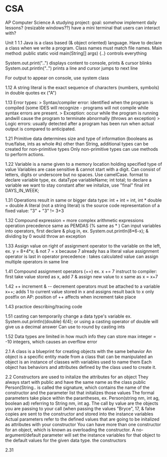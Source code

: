 # CSA
AP Computer Science A studying project:
goal: somehow implement daily lessons? (resizable windows??)
      have a mini terminal that users can interact with?


Unit 1
  1.1
    Java is a class based (& object oriented) language.
    Have to declare a class when we write a program.
    Class names must match file names.
    Main method: public static void main(String[] args) {..} controls everything
  
  System.out.print("..") displays content to console, prints & cursor blinks
  System.out.println("..") prints a line and cursor jumps to next line
  
  For output to appear on console, use system class

  1.12
    A string literal is the exact sequence of characters (numbers, symbols) in double quotes
    ex ("A")

  1.13
    Error types:
      > Syntax/compiler error: identified when the program is compiled (some IDES
        will recognize - programs will not compile while syntax errors are present.
      > Exception: occur while the program is running andwill cause the program to
        terminate abnormally (throws an exception)
      > Logic errors: usually detected after a program has been run when actual output
        is compared to anticipated.
  
  1.21
    Primitive data determines size and type of information (booleans as true/false,
    ints as whole #s)
    other than String, additional types can be created for non-primitive types
    Only non-primitive types can use methods to perform actions.

  1.22
    Variable is a name given to a memory location holding specified type of value
    Variables are case sensitive & cannot start with a digit. Can consist of letters,
    digits or underscore but no spaces. Use camelCase.
    format to declare variable type, ex.
    dataType variableName;
    int total;
    to declare a variable we want to stay constant after we initalize, use "final"
    final int DAYS_IN_WEEK;

  1.31
    Operations result in same or bigger data type: int + int = int, int * double = double
    A literal (not a string literal) is the source code representation of a fixed value:
    "3" + "3" != 3+3
  
  1.32
    Compound expression = more complex arithmetic expressions
    operation precedence same as PEMDAS (% same as * )
    Can input variables into operators, first declare & plug in, ex.
    System.out.println(8*6-x);
    & dividing by 0 would throw an exception

  1.33
    Assign value on right of assignment operator to the variable on the left, ex.
    y = 8+4*x;
    & not
    7 = x
    because 7 already has a literal value
    assignment operator is last in operator precedence : takes calculated value
    can assign multiple operators in same line


  1.41
    Compound assignment operators (+=) ex.
    x += 7
    instruct to compiler: first take value stored as x, add 7 & assign new value to x
    same as
    x = x+7

  1.42
    ++ increment & -- decrement operators
    must be attached to a variable
    x++;
    adds 1 to current value stored in x and assigns result back to x
      only postfix on AP: position of ++ affects when increment take place


  1.43
    practice describing/tracing code

1.51
  casting can temporarily change a data type's variable
  ex. System.out.println((double) 6/4);
  or using a casting operator of double will give us a decimal answer
  Can use to round by casting ints

1.52
  Data types are limited in how much info they can store
  max integer = -10 integers, which causes an overflow error

2.1
  A class is a blueprint for creating objects with the same behavior
  An object is a specific entity made from a class that can be manipulated
  an object is an instance of classes with variables used to name them
  Each object has behaviors and attributes defined by the class used to create it.

2.2
  Constructors are used to initalize the attributes for an object
  They always start with public and have the same name as the class
  public Person(String..
    is called the signature, which contains the name of the constructor
    and the parameter list that initalizes those values
    The formal parameters take place within the parantheses, ex.
    Person(string nm, int ag, boolean ad)
    referring to String nm, int ag.
    The call by value are the objects you are passing to your call
    (when passing the values "Bryce", 17, & false
    copies are sent to the constructor and stored into the instance variables
    Actual parameters refer to the defined values that are going to be initalized
    as attributes with your constructor
    You can have more than one constructor for an object, which is known as overloading
    the constructor. A no-argument/default parameter will set the instance variables
    for that object to the default values for the given data type.
    the constructors

2.31
